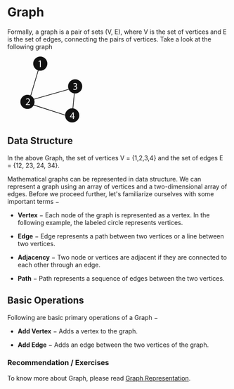 # Graph
Formally, a graph is a pair of sets (V, E), where V is the set of vertices and E is the set of edges, connecting the pairs of vertices. Take a look at the following graph

<svg width="200px" height="150px" xmlns="http://www.w3.org/2000/svg" viewBox="0 0 207.47 221"><circle cx="66.74" cy="23.74" r="23.73" fill="#111"/><circle cx="23.73" cy="152.09" r="23.73" fill="#111"/><circle cx="183.73" cy="100.09" r="23.73" fill="#111"/><circle cx="173.8" cy="197.26" r="23.73" fill="#111"/><path stroke="#000" stroke-miterlimit="10" stroke-width="2" d="M34.19 132.9L60 46M43.33 162.05l110.11 35.21M45 143l117-33"/><path fill="none" stroke="#000" stroke-miterlimit="10" stroke-width="2" d="M176 176l5-52"/><path d="M65.62 16.1h-.07l-3.83 2.07-.57-2.27 4.81-2.58h2.54v22h-2.88zM18.15 162.34v-1.83l2.34-2.27c5.62-5.35 8.16-8.19 8.19-11.51 0-2.24-1.08-4.31-4.37-4.31a7.48 7.48 0 00-4.67 1.87l-.95-2.1a9.63 9.63 0 016.23-2.24c4.75 0 6.74 3.25 6.74 6.4 0 4.07-2.94 7.35-7.58 11.83l-1.77 1.62v.07h9.9v2.47zM177.86 107.92a10 10 0 004.88 1.39c3.83 0 5-2.44 5-4.27 0-3.08-2.81-4.4-5.69-4.4h-1.66V98.4H182c2.16 0 4.91-1.12 4.91-3.72 0-1.77-1.12-3.32-3.86-3.32a8.07 8.07 0 00-4.41 1.45l-.78-2.17a10.53 10.53 0 015.76-1.69c4.34 0 6.3 2.58 6.3 5.25 0 2.27-1.35 4.2-4.06 5.18v.07a5.74 5.74 0 014.91 5.66c0 3.52-2.74 6.6-8 6.6a11.08 11.08 0 01-5.72-1.49zM176.36 209.34v-6h-10.23v-2l9.87-14.02h3.21V201h3.09v2.34h-3.09v6zm0-8.33v-7.35c0-1.15 0-2.31.1-3.46h-.1c-.68 1.29-1.22 2.24-1.83 3.25l-5.38 7.49v.06z" fill="#fff"/></svg>

## Data Structure
In the above Graph, the set of vertices V = {1,2,3,4} and the set of edges E = {12, 23, 24, 34}.

Mathematical graphs can be represented in data structure. We can represent a graph using an array of vertices and a two-dimensional array of edges. Before we proceed further, let's familiarize ourselves with some important terms −

* **Vertex** − Each node of the graph is represented as a vertex. In the following example, the labeled circle represents vertices. 

* **Edge** − Edge represents a path between two vertices or a line between two vertices.

* **Adjacency** − Two node or vertices are adjacent if they are connected to each other through an edge.

* **Path** − Path represents a sequence of edges between the two vertices. 

## Basic Operations
Following are basic primary operations of a Graph −

* **Add Vertex** − Adds a vertex to the graph.

* **Add Edge** − Adds an edge between the two vertices of the graph.

### Recommendation / Exercises

To know more about Graph, please read [Graph Representation](https://www.hackerearth.com/practice/algorithms/graphs/graph-representation/tutorial/).
